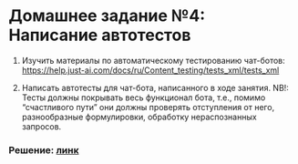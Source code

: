 # Домашнее задание №4: Написание автотестов

1. Изучить материалы по автоматическому тестированию чат-ботов:
https://help.just-ai.com/docs/ru/Content_testing/tests_xml/tests_xml

2. Написать автотесты для чат-бота, написанного в ходе занятия. NB!: Тесты должны покрывать весь функционал бота, т.е., помимо “счастливого пути” они должны проверять отступления от него, разнообразные формулировки, обработку нераспознанных запросов.

### Решение: [линк](https://github.com/GimmeDanger/made-conv-ai-2021/tree/master/hw/5_jaicp_testing/test)
